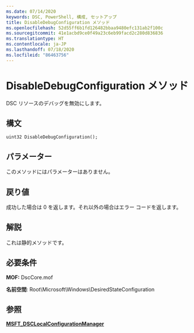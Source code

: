 ```yaml
---
ms.date: 07/14/2020
keywords: DSC, PowerShell, 構成, セットアップ
title: DisableDebugConfiguration メソッド
ms.openlocfilehash: 52d55ff6b1fd126482bbaa9480efc131ab2f100c
ms.sourcegitcommit: 41e1acbd9ce0f49a23c6eb99facd2c280d836836
ms.translationtype: HT
ms.contentlocale: ja-JP
ms.lasthandoff: 07/18/2020
ms.locfileid: "86463756"
---
```

# <a name="disabledebugconfiguration-method"></a>DisableDebugConfiguration メソッド

DSC リソースのデバッグを無効にします。

## <a name="syntax"></a>構文

```mof
uint32 DisableDebugConfiguration();
```

## <a name="parameters"></a>パラメーター

このメソッドにはパラメーターはありません。

## <a name="return-value"></a>戻り値

成功した場合は 0 を返します。それ以外の場合はエラー コードを返します。

## <a name="remarks"></a>解説

これは静的メソッドです。

## <a name="requirements"></a>必要条件

**MOF:** DscCore.mof

**名前空間**: Root\Microsoft\Windows\DesiredStateConfiguration

## <a name="see-also"></a>参照

[**MSFT_DSCLocalConfigurationManager**](msft-dsclocalconfigurationmanager.md)
